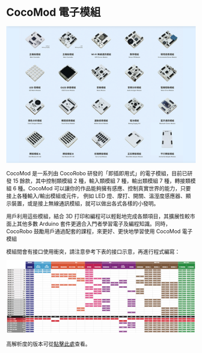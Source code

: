 # CocoMod 電子模組

![](../media/about-cocomod.png)

CocoMod 是一系列由 CocoRobo 研發的「即插即用式」的電子模組，目前已研發 15 餘款，其中控制類模組 2 種，輸入類模組 7 種，輸出類模組 7 種，轉接類模組 6 種。CocoMod 可以讓你的作品能夠擁有感應、控制真實世界的能力，只要接上各種輸入/輸出模組或元件， 例如 LED 燈、摩打、開關、溫溼度感應器、顯示裝置，或是接上無線通訊模組，就可以做出各式各樣的小發明。

用戶利用這些模組，結合 3D 打印和編程可以輕鬆地完成各類項目，其擴展性較市面上其他多數 Arduino 套件更適合入門者學習電子及編程知識。同時，CocoRobo 鼓勵用戶通過配套的課程，來更好、更快地學習使用 CocoMod 電子模組

模組間會有接口使用衝突，請注意參考下表的接口示意，再進行程式編寫：

![](../media/cocorobo-modules-pinout-map_v2.jpg)

高解析度的版本可從[點擊此處](https://cocorobo.hk/downloads/pinout.html)查看。
